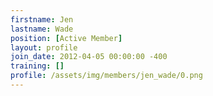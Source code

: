 ```yaml
---
firstname: Jen
lastname: Wade
position: [Active Member]
layout: profile
join_date: 2012-04-05 00:00:00 -400
training: []
profile: /assets/img/members/jen_wade/0.png
---
```

